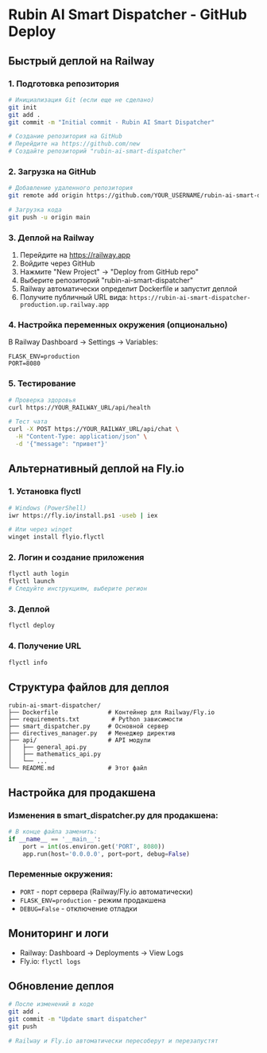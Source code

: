 # Rubin AI Smart Dispatcher - GitHub Deploy

## Быстрый деплой на Railway

### 1. Подготовка репозитория
```bash
# Инициализация Git (если еще не сделано)
git init
git add .
git commit -m "Initial commit - Rubin AI Smart Dispatcher"

# Создание репозитория на GitHub
# Перейдите на https://github.com/new
# Создайте репозиторий "rubin-ai-smart-dispatcher"
```

### 2. Загрузка на GitHub
```bash
# Добавление удаленного репозитория
git remote add origin https://github.com/YOUR_USERNAME/rubin-ai-smart-dispatcher.git

# Загрузка кода
git push -u origin main
```

### 3. Деплой на Railway
1. Перейдите на https://railway.app
2. Войдите через GitHub
3. Нажмите "New Project" → "Deploy from GitHub repo"
4. Выберите репозиторий "rubin-ai-smart-dispatcher"
5. Railway автоматически определит Dockerfile и запустит деплой
6. Получите публичный URL вида: `https://rubin-ai-smart-dispatcher-production.up.railway.app`

### 4. Настройка переменных окружения (опционально)
В Railway Dashboard → Settings → Variables:
```
FLASK_ENV=production
PORT=8080
```

### 5. Тестирование
```bash
# Проверка здоровья
curl https://YOUR_RAILWAY_URL/api/health

# Тест чата
curl -X POST https://YOUR_RAILWAY_URL/api/chat \
  -H "Content-Type: application/json" \
  -d '{"message": "привет"}'
```

## Альтернативный деплой на Fly.io

### 1. Установка flyctl
```bash
# Windows (PowerShell)
iwr https://fly.io/install.ps1 -useb | iex

# Или через winget
winget install flyio.flyctl
```

### 2. Логин и создание приложения
```bash
flyctl auth login
flyctl launch
# Следуйте инструкциям, выберите регион
```

### 3. Деплой
```bash
flyctl deploy
```

### 4. Получение URL
```bash
flyctl info
```

## Структура файлов для деплоя
```
rubin-ai-smart-dispatcher/
├── Dockerfile              # Контейнер для Railway/Fly.io
├── requirements.txt         # Python зависимости
├── smart_dispatcher.py     # Основной сервер
├── directives_manager.py   # Менеджер директив
├── api/                    # API модули
│   ├── general_api.py
│   ├── mathematics_api.py
│   └── ...
└── README.md               # Этот файл
```

## Настройка для продакшена

### Изменения в smart_dispatcher.py для продакшена:
```python
# В конце файла заменить:
if __name__ == '__main__':
    port = int(os.environ.get('PORT', 8080))
    app.run(host='0.0.0.0', port=port, debug=False)
```

### Переменные окружения:
- `PORT` - порт сервера (Railway/Fly.io автоматически)
- `FLASK_ENV=production` - режим продакшена
- `DEBUG=False` - отключение отладки

## Мониторинг и логи
- Railway: Dashboard → Deployments → View Logs
- Fly.io: `flyctl logs`

## Обновление деплоя
```bash
# После изменений в коде
git add .
git commit -m "Update smart dispatcher"
git push

# Railway и Fly.io автоматически пересоберут и перезапустят
```

